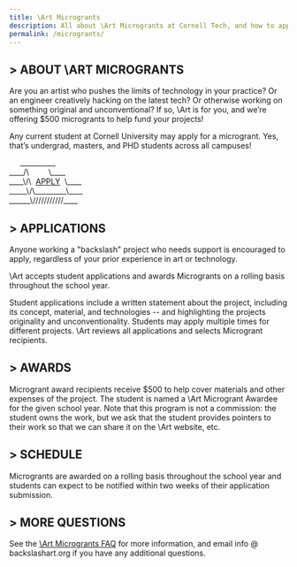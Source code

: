 ```yaml
---
title: \Art Microgrants
description: All about \Art Microgrants at Cornell Tech, and how to apply
permalink: /microgrants/
---
```


## > ABOUT \ART MICROGRANTS

Are you an artist who pushes the limits of technology in your practice? Or an engineer creatively hacking on the latest tech? Or otherwise working on something original and unconventional? If so, \Art is for you, and we’re offering $500 microgrants to help fund your projects!

Any current student at Cornell University may apply for a microgrant. Yes, that’s undergrad, masters, and PHD students across all campuses!

&nbsp;&nbsp;&nbsp;&nbsp;&nbsp;\_\_\_\_\_\_\_\_\_\_  
\_\_\_\_/\\&nbsp;&nbsp;&nbsp;&nbsp;&nbsp;&nbsp;&nbsp;&nbsp;&nbsp;\\\_\_\_\_  
\_\_\_\_\\/\\&nbsp;&nbsp;[APPLY](http://bit.ly/backslashart-microgrant-app)&nbsp;&nbsp;\\\_\_\_\_  
\_\_\_\_\_\\/\\\_\_\_\_\_\_\_\_\_\\\_\_\_\_  
\_\_\_\_\_\_\\///////////\_\_\_\_    

## > APPLICATIONS

Anyone working a "backslash" project who needs support is encouraged to apply, regardless of your prior experience in art or technology.

\Art accepts student applications and awards Microgrants on a rolling basis throughout the school year.

Student applications include a written statement about the project, including its concept, material, and technologies -- and highlighting the projects originality and unconventionality. Students may apply multiple times for different projects. \Art reviews all applications and selects Microgrant recipients.

## > AWARDS

Microgrant award recipients receive $500 to help cover materials and other expenses of the project. The student is named a \Art Microgrant Awardee for the given school year. Note that this program is not a commission: the student owns the work, but we ask that the student provides pointers to their work so that we can share it on the \Art website, etc.

## > SCHEDULE

Microgrants are awarded on a rolling basis throughout the school year and students can expect to be notified within two weeks of their application submission.

## > MORE QUESTIONS

See the [\Art Microgrants FAQ](/microgrants/faq/) for more information, and email info @ backslashart.org if you have any additional questions.
